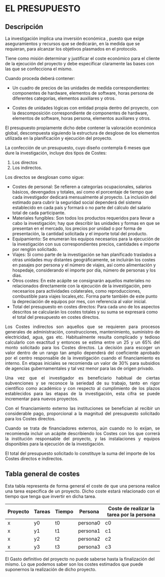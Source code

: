 # EL PRESUPUESTO
## Descripción

La investigación implica una inversión económica , puesto que exige aseguramientos y recursos que se dedicarán, en la medida que se requieran, para alcanzar los objetivos plasmados en el protocolo.

Tiene como misión determinar y justificar el coste económico para el cliente de la ejecución del proyecto y debe especificar claramente las bases con las que se confecciona el mismo.

Cuando proceda deberá contener:

* Un cuadro de precios de las unidades de medida correspondientes: componentes de hardware, elementos de software, horas persona de diferentes categorías,
elementos auxiliares y otros.

* Costes de unidades lógicas con entidad propia dentro del proyecto, con la descomposición correspondiente de componentes de hardware, elementos de software, horas persona, elementos auxiliares y otros.

El presupuesto propiamente dicho debe contener la valoración económica global, descompuesta siguiendo la estructura de desglose de los elementos utilizada en la
planificación y ejecución del proyecto.

La confección de un presupuesto, cuyo diseño contempla 6 meses que dure la investigación, incluye dos tipos de Costes:

1. Los directos
2. Los indirectos.

Los directos se desglosan como sigue:

* Costes de personal: Se refieren a categorías ocupacionales, salarios básicos, devengados y totales, así como el porcentaje de tiempo que cada investigador dedicará mensualmente al proyecto. La inclusión del estimado para cubrir la seguridad social dependerá del sistema establecido en cada país y formará o no parte del cálculo del salario total de cada participante.
* Materiales fungibles: Son todos los productos requeridos para llevar a cabo la investigación; hay que describir las unidades y formas en que se presentan en el mercado, los precios por unidad o por forma de presentación, la cantidad solicitada y el importe total del producto.
* Equipamiento: Se enumeran los equipos necesarios para la ejecución de la investigación con sus correspondientes precios, cantidades e importe por renglón solicitado.
* Viajes: Si como parte de la investigación se han planificado traslados a otras unidades muy distantes geográficamente, se incluirán los costes en pasajes por persona y el número de viajes, así como alimentación y hospedaje, considerando el importe por día, número de personas y los días.
* Otros costes: En este acápite se consignarán aquellos materiales no relacionados directamente con la ejecución de la investigación, pero necesarios para actividades colaterales, como reproducciones, combustible para viajes locales,etc. Forma parte también de este punto la depreciación de equipos por mes, con referencia al valor inicial.
* Total del presupuesto en costes directos: Para cada uno de los aspectos descritos se calcularán los costes totales y su suma se expresará como el total del presupuesto en costes directos.


<p align="justify">
Los Costes indirectos son aquellos que se requieren para procesos generales de administración, construcciones, mantenimiento, suministro de electricidad, agua, gas etc. Habitualmente resulta complicado y tedioso calcularlo con exactitud y entonces se estima entre un 25 y un 65% del monto solicitado para los Costes directos. La decisión para escoger un valor dentro de un rango tan amplio dependerá del coeficiente aprobado por el centro responsable de la investigación cuando el financiamiento es interno. En etapas iniciales se recomienda un valor de 30% para subsidios de agencias gubernamentales y tal vez menor para las de origen privado. 
</p>


<p align="justify">
Una vez que el investigador es beneficiario habitual de ciertas subvenciones y se reconoce la seriedad de su trabajo, tanto en rigor científico como académico y con respecto al cumplimiento de los plazos establecidos para las etapas de la investigación, esta cifra se puede incrementar para nuevos proyectos.
</p>


<p align="justify">
Con el financiamiento externo las instituciones se benefician al recibir un considerable pago, proporcional a la magnitud del presupuesto solicitado para los Costes directos.
</p>


<p align="justify">
Cuando se trata de financiadores externos, aún cuando no lo exijan, se recomienda incluir un acápite describiendo los Costes con los que correrá la institución responsable del proyecto, y las instalaciones y equipos disponibles para la ejecución de la investigación.
</p>

El total del presupuesto solicitado lo constituye la suma del importe de los Costes directos e indirectos. 

## Tabla general de costes
<div align="justify">
Esta tabla representa de forma general el coste de que una persona realice una tarea específica de un proyecto. Dicho coste estará relacionado con el tiempo que tenga que invertir en dicha tarea.

| Proyecto  | Tareas  | Tiempo | Persona | Coste de realizar la tarea por la persona |
|---|---|---|---|---|
|  x | y0  | t0 | persona0 | c0 |
|  x | y1  | t1 | persona1 | c1 |
|  x | y2  | t2 | persona2 | c2 |
|  x | y3  | t3 | persona3 | c3 |
</div>


El Gasto definitivo del proyecto no puede saberse hasta la finalización del mismo. Lo que podemos saber son los costes estimados que puede suponernos la realización de dicho proyecto.

